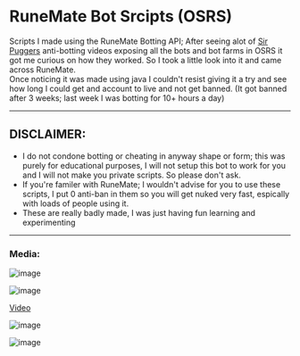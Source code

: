 # RuneMate Bot Srcipts (OSRS)
Scripts I made using the RuneMate Botting API; After seeing alot of [Sir Puggers]() anti-botting videos exposing all the bots and bot farms in OSRS it got me curious on how they worked. So I took a little look into it and came across RuneMate.  
Once noticing it was made using java I couldn't resist giving it a try and see how long I could get and account to live and not get banned. (It got banned after 3 weeks; last week I was botting for 10+ hours a day)

---

## DISCLAIMER:  
* I do not condone botting or cheating in anyway shape or form; this was purely for educational purposes, I will not setup this bot to work for you and I will not make you private scripts. So please don't ask.
* If you're familer with RuneMate; I wouldn't advise for you to use these scripts, I put 0 anti-ban in them so you will get nuked very fast, espically with loads of people using it.
* These are really badly made, I was just having fun learning and experimenting

---

### Media:

![image](https://github.com/CusYaBasic/RuneMate-Scripts/assets/86253238/9836a67e-bc4f-4560-ab63-b2eeb7293c8c)  

![image](https://github.com/CusYaBasic/RuneMate-Scripts/assets/86253238/9ad04f94-9a8d-44d2-9b95-f7a16ec76ac2)  

[Video](https://cdn.discordapp.com/attachments/321627563787288578/1194767806483406879/WoodcutBot.mp4?ex=65e8ec3a&is=65d6773a&hm=c93579397b2bd128d1e4d5232148d7ca016a5a1389106a876dc7fde3b956ff11&)

![image](https://github.com/CusYaBasic/RuneMate-Scripts/assets/86253238/204e729a-59c6-4ef6-b12e-b77128da8023)

![image](https://github.com/CusYaBasic/RuneMate-Scripts/assets/86253238/85645ba1-d65f-492a-a81b-0bf04ed5e37a)
